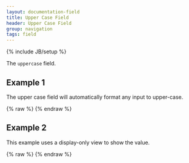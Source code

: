 ```yaml
---
layout: documentation-field
title: Upper Case Field
header: Upper Case Field
group: navigation
tags: field
---
```

{% include JB/setup %}

The ```uppercase``` field.

<!-- INCLUDE_API_DOCS: uppercase -->


## Example 1
The upper case field will automatically format any input to upper-case.
<div id="field1"> </div>
{% raw %}
<script type="text/javascript" id="field1-script">
$("#field1").alpaca({
    "data": "Ice cream is wonderful!",
    "schema": {
        "format": "uppercase"
    }
});
</script>
{% endraw %}


## Example 2
This example uses a display-only view to show the value.
<div id="field2"> </div>
{% raw %}
<script type="text/javascript" id="field2-script">
$("#field2").alpaca({
    "data": "Ice cream is wonderful!",
    "schema": {
        "format": "uppercase"
    },
    "options": {
        "label": "Attention"
    },
    "view": "bootstrap-display"
});
</script>
{% endraw %}